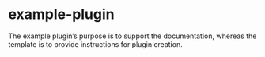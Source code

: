 # example-plugin
The example plugin’s purpose is to support the documentation, whereas the template is to provide instructions for plugin creation.
